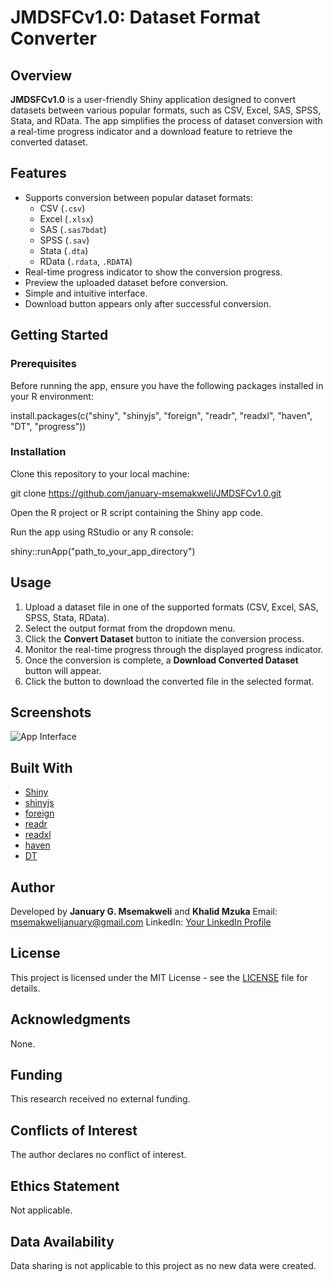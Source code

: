 # JMDSFCv1.0: Dataset Format Converter

## Overview

**JMDSFCv1.0** is a user-friendly Shiny application designed to convert datasets between various popular formats, such as CSV, Excel, SAS, SPSS, Stata, and RData. The app simplifies the process of dataset conversion with a real-time progress indicator and a download feature to retrieve the converted dataset.

## Features

- Supports conversion between popular dataset formats: 
  - CSV (`.csv`)
  - Excel (`.xlsx`)
  - SAS (`.sas7bdat`)
  - SPSS (`.sav`)
  - Stata (`.dta`)
  - RData (`.rdata`, `.RDATA`)
- Real-time progress indicator to show the conversion progress.
- Preview the uploaded dataset before conversion.
- Simple and intuitive interface.
- Download button appears only after successful conversion.

## Getting Started

### Prerequisites

Before running the app, ensure you have the following packages installed in your R environment:

install.packages(c("shiny", "shinyjs", "foreign", "readr", "readxl", "haven", "DT", "progress"))

### Installation

Clone this repository to your local machine:

git clone https://github.com/january-msemakweli/JMDSFCv1.0.git

Open the R project or R script containing the Shiny app code.

Run the app using RStudio or any R console:

shiny::runApp("path_to_your_app_directory")

## Usage

1. Upload a dataset file in one of the supported formats (CSV, Excel, SAS, SPSS, Stata, RData).
2. Select the output format from the dropdown menu.
3. Click the **Convert Dataset** button to initiate the conversion process.
4. Monitor the real-time progress through the displayed progress indicator.
5. Once the conversion is complete, a **Download Converted Dataset** button will appear.
6. Click the button to download the converted file in the selected format.

## Screenshots

![App Interface](https://github.com/january-msemakweli/JMDSFCv1.0-Dataset-Format-Converter/blob/main/Figures/JMDSFCv1.0%20UI.png)

## Built With

- [Shiny](https://shiny.rstudio.com/)
- [shinyjs](https://deanattali.com/shinyjs/)
- [foreign](https://cran.r-project.org/web/packages/foreign/index.html)
- [readr](https://readr.tidyverse.org/)
- [readxl](https://readxl.tidyverse.org/)
- [haven](https://haven.tidyverse.org/)
- [DT](https://rstudio.github.io/DT/)

## Author

Developed by **January G. Msemakweli**  and **Khalid Mzuka**
Email: msemakwelijanuary@gmail.com 
LinkedIn: [Your LinkedIn Profile](https://linkedin.com/in/january-msemakweli)

## License

This project is licensed under the MIT License - see the [LICENSE](LICENSE) file for details.

## Acknowledgments

None.

## Funding

This research received no external funding.

## Conflicts of Interest

The author declares no conflict of interest.

## Ethics Statement

Not applicable.

## Data Availability

Data sharing is not applicable to this project as no new data were created.
